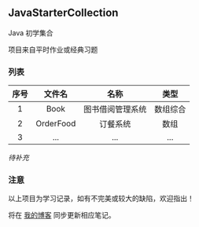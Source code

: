 ## JavaStarterCollection

Java 初学集合

项目来自平时作业或经典习题

### 列表
| 序号 | 文件名 | 名称 | 类型 |
| :---: | :---: | :---: | :---: |
| 1 | Book | 图书借阅管理系统 | 数组综合 |
| 2 | OrderFood | 订餐系统 | 数组
| 3 | ... | ... | ... |

*待补充*

### 注意

以上项目为学习记录，如有不完美或较大的缺陷，欢迎指出！

将在 [我的博客](https://blog.microloong.xyz) 同步更新相应笔记。
